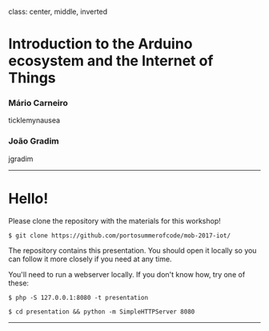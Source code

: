 class: center, middle, inverted

# Introduction to the Arduino ecosystem and the Internet of Things

<div class="container">
  <div>
    <h3>Mário Carneiro</h3>
    <p><i class="fa fa-github"></i> <i class="fa fa-twitter"></i> ticklemynausea</p>
  </div>
  <div>
    <h3>João Gradim</h3>
    <p><i class="fa fa-github"></i> jgradim</p>
  </div>
</div>

---

# Hello!

Please clone the repository with the materials
for this workshop!

```
$ git clone https://github.com/portosummerofcode/mob-2017-iot/
```

The repository contains this presentation. You should open it
locally so you can follow it more closely if you need at any time.

You'll need to run a webserver locally. If you don't know how,
try one of these:

```
$ php -S 127.0.0.1:8080 -t presentation
```

```
$ cd presentation && python -m SimpleHTTPServer 8080
```

---
